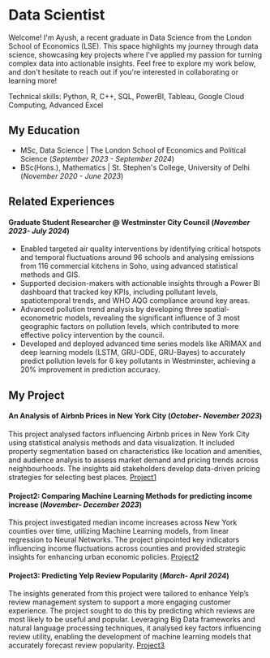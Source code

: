 # Data Scientist
Welcome!
I'm Ayush, a recent graduate in Data Science from the London School of Economics (LSE). This space highlights my journey through data science, showcasing key projects where I've applied my passion for turning complex data into actionable insights. Feel free to explore my work below, and don't hesitate to reach out if you're interested in collaborating or learning more!

Technical skills: Python, R, C++, SQL, PowerBI, Tableau, Google Cloud Computing, Advanced Excel

## My Education
- MSc, Data Science | The London School of Economics and Political Science (_September 2023 - September 2024_)
- BSc(Hons.), Mathematics | St. Stephen's College, University of Delhi (_November 2020 - June 2023_)

## Related Experiences
#### Graduate Student Researcher @ Westminster City Council (_November 2023- July 2024_)
-	Enabled targeted air quality interventions by identifying critical hotspots and temporal fluctuations around 96 schools and analysing emissions from 116 commercial kitchens in Soho, using advanced statistical methods and GIS.
-	Supported decision-makers with actionable insights through a Power BI dashboard that tracked key KPIs, including pollutant levels, spatiotemporal trends, and WHO AQG compliance around key areas. 
-	Advanced pollution trend analysis by developing three spatial-econometric models, revealing the significant influence of 3 most geographic factors on pollution levels, which contributed to more effective policy intervention by the council. 
-	Developed and deployed advanced time series models like ARIMAX and deep learning models (LSTM, GRU-ODE, GRU-Bayes) to accurately predict pollution levels for 6 key pollutants in Westminster, achieving a 20% improvement in prediction accuracy.

## My Project
#### An Analysis of Airbnb Prices in New York City (_October- November 2023_)
This project analysed factors influencing Airbnb prices in New York City using statistical analysis methods and data visualization. It included property segmentation based on characteristics like location and amenities, and audience analysis to assess market demand and pricing trends across neighbourhoods. The insights aid stakeholders develop data-driven pricing strategies for selecting best places. 
[Project1](Project2/Airbnb.html)

#### Project2: Comparing Machine Learning Methods for predicting income increase (_November- December 2023_)
This project investigated median income increases across New York counties over time, utilizing Machine Learning models, from linear regression to Neural Networks. The project pinpointed key indicators influencing income fluctuations across counties and provided strategic insights for enhancing urban economic policies.
[Project2](./ST443.html)

#### Project3: Predicting Yelp Review Popularity (_March- April 2024_)
The insights generated from this project were tailored to enhance Yelp’s review management system to support a more engaging customer experience. The project sought to do this by predicting which reviews are most likely to be useful and popular. Leveraging Big Data frameworks and natural language processing techniques, it analysed key factors influencing review utility, enabling the development of machine learning models that accurately forecast review popularity.
[Project3](./Group10_Code_ST446.ipynb)
